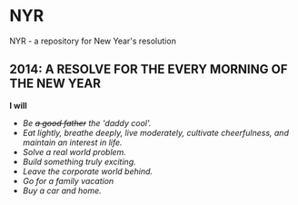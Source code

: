 NYR
===

NYR - a repository for New Year's resolution


## 2014: A RESOLVE FOR THE EVERY MORNING OF THE NEW YEAR ##

**I will**
 - *Be ~~a good father~~ the 'daddy cool'.*
 - *Eat lightly, breathe deeply, live moderately, cultivate cheerfulness, and maintain an interest in life.*
 - *Solve a real world problem.*
 - *Build something truly exciting.*
 - *Leave the corporate world behind.*
 - *Go for a family vacation*
 - *Buy a car and home.*
